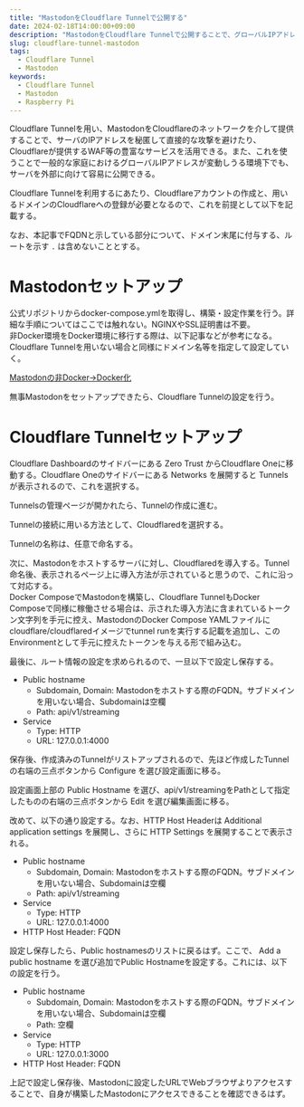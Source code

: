 ```yaml
---
title: "MastodonをCloudflare Tunnelで公開する"
date: 2024-02-18T14:00:00+09:00
description: "MastodonをCloudflare Tunnelで公開することで、グローバルIPアドレスが変動する環境からでも、安全にサービスを提供可能にする。"
slug: cloudflare-tunnel-mastodon
tags:
  - Cloudflare Tunnel
  - Mastodon
keywords:
  - Cloudflare Tunnel
  - Mastodon
  - Raspberry Pi
---
```


Cloudflare Tunnelを用い、MastodonをCloudflareのネットワークを介して提供することで、サーバのIPアドレスを秘匿して直接的な攻撃を避けたり、Cloudflareが提供するWAF等の豊富なサービスを活用できる。また、これを使うことで一般的な家庭におけるグローバルIPアドレスが変動しうる環境下でも、サーバを外部に向けて容易に公開できる。

Cloudflare Tunnelを利用するにあたり、Cloudflareアカウントの作成と、用いるドメインのCloudflareへの登録が必要となるので、これを前提として以下を記載する。

なお、本記事でFQDNと示している部分について、ドメイン末尾に付与する、ルートを示す `.` は含めないこととする。

# Mastodonセットアップ
公式リポジトリからdocker-compose.ymlを取得し、構築・設定作業を行う。詳細な手順についてはここでは触れない。NGINXやSSL証明書は不要。\
非Docker環境をDocker環境に移行する際は、以下記事などが参考になる。Cloudflare Tunnelを用いない場合と同様にドメイン名等を指定して設定していく。

[Mastodonの非Docker→Docker化](https://zenn.dev/yakumo/articles/e0304a2ed4bc453e879b2dabf906cad7)

無事Mastodonをセットアップできたら、Cloudflare Tunnelの設定を行う。

# Cloudflare Tunnelセットアップ

Cloudflare Dashboardのサイドバーにある Zero Trust からCloudflare Oneに移動する。Cloudflare Oneのサイドバーにある Networks を展開すると Tunnels が表示されるので、これを選択する。

Tunnelsの管理ページが開かれたら、Tunnelの作成に進む。

Tunnelの接続に用いる方法として、Cloudflaredを選択する。

Tunnelの名称は、任意で命名する。

次に、Mastodonをホストするサーバに対し、Cloudflaredを導入する。Tunnel命名後、表示されるページ上に導入方法が示されていると思うので、これに沿って対応する。\
Docker ComposeでMastodonを構築し、Cloudflare TunnelもDocker Composeで同様に稼働させる場合は、示された導入方法に含まれているトークン文字列を手元に控え、MastodonのDocker Compose YAMLファイルにcloudflare/cloudflaredイメージでtunnel runを実行する記載を追加し、このEnvironmentとして手元に控えたトークンを与える形で組み込む。

最後に、ルート情報の設定を求められるので、一旦以下で設定し保存する。

* Public hostname
  * Subdomain, Domain: Mastodonをホストする際のFQDN。サブドメインを用いない場合、Subdomainは空欄
  * Path: api/v1/streaming
* Service
  * Type: HTTP
  * URL: 127.0.0.1:4000

保存後、作成済みのTunnelがリストアップされるので、先ほど作成したTunnelの右端の三点ボタンから Configure を選び設定画面に移る。

設定画面上部の Public Hostname を選び、api/v1/streamingをPathとして指定したものの右端の三点ボタンから Edit を選び編集画面に移る。

改めて、以下の通り設定する。なお、HTTP Host Headerは Additional application settings を展開し、さらに HTTP Settings を展開することで表示される。

* Public hostname
  * Subdomain, Domain: Mastodonをホストする際のFQDN。サブドメインを用いない場合、Subdomainは空欄
  * Path: api/v1/streaming
* Service
  * Type: HTTP
  * URL: 127.0.0.1:4000
* HTTP Host Header: FQDN

設定し保存したら、Public hostnamesのリストに戻るはず。ここで、 Add a public hostname を選び追加でPublic Hostnameを設定する。これには、以下の設定を行う。

* Public hostname
  * Subdomain, Domain: Mastodonをホストする際のFQDN。サブドメインを用いない場合、Subdomainは空欄
  * Path: 空欄
* Service
  * Type: HTTP
  * URL: 127.0.0.1:3000
* HTTP Host Header: FQDN

上記で設定し保存後、Mastodonに設定したURLでWebブラウザよりアクセスすることで、自身が構築したMastodonにアクセスできることを確認できるはず。
